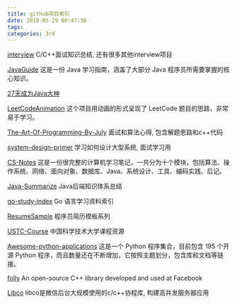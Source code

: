 ```yaml
---
title: github项目索引
date: 2019-05-29 00:47:38
tags:
categories: 3rd
---
```


[interview](https://github.com/huihut/interview)
C/C++面试知识总结, 还有很多其他interview项目

[JavaGuide](https://github.com/Snailclimb/JavaGuide)
这是一份 Java 学习指南，涵盖了大部分 Java 程序员所需要掌握的核心知识。

[27天成为Java大神](https://github.com/DuGuQiuBai/Java)


[LeetCodeAnimation](https://github.com/MisterBooo/LeetCodeAnimation)
这个项目用动画的形式呈现了 LeetCode 题目的思路，非常易于学习。

[The-Art-Of-Programming-By-July](https://github.com/julycoding/The-Art-Of-Programming-By-July)
面试和算法心得, 包含解题思路和c++代码

[system-design-primer](https://github.com/donnemartin/system-design-primer)
学习如何设计大型系统, 面试学习用

[CS-Notes](https://github.com/CyC2018/CS-Notes)
这是一份很完整的计算机学习笔记，一共分为十个模块，包括算法、操作系统、网络、面向对象、数据库、Java、系统设计、工具、编码实践、后记。

[Java-Summarize](https://github.com/zaiyunduan123/Java-Summarize)
Java后端知识体系总结

[go-study-index](https://github.com/Unknwon/go-study-index)
Go 语言学习资料索引

[ResumeSample](https://github.com/geekcompany/ResumeSample)
程序员简历模板系列

[USTC-Course](https://github.com/USTC-Resource/USTC-Course)
中国科学技术大学课程资源

[Awesome-python-applications](https://github.com/mahmoud/awesome-python-applications)
这是一个 Python 程序集合，目前包含 195 个开源 Python 程序，而且数量还在不断增加，它按照主题划分，包含库和文档等链接。

[folly](https://github.com/facebook/folly)
An open-source C++ library developed and used at Facebook

[Libco](https://github.com/Tencent/libco)
libco是微信后台大规模使用的c/c++协程库, 构建高并发服务器应用





